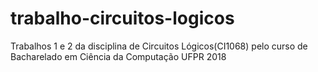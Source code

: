 # trabalho-circuitos-logicos
Trabalhos 1 e 2 da disciplina de Circuitos Lógicos(CI1068) pelo curso de Bacharelado em Ciência da Computação UFPR 2018
